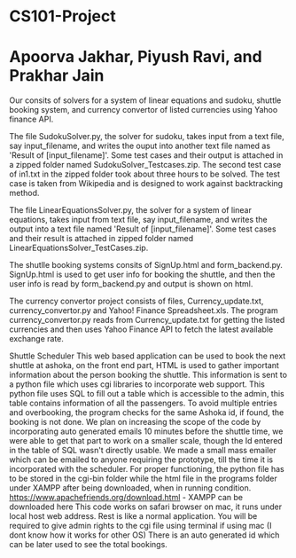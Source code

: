 # CS101-Project
# Apoorva Jakhar, Piyush Ravi, and Prakhar Jain

Our consits of solvers for a system of linear equations and sudoku, shuttle booking system, and currency convertor of listed currencies using Yahoo finance API. 

The file SudokuSolver.py, the solver for sudoku, takes input from a text file, say input_filename, and writes the ouput into another text file named as 'Result of [input_filename]'.
Some test cases and their output is attached in a zipped folder named SudokuSolver_Testcases.zip.
The second test case of in1.txt in the zipped folder took about three hours to be solved. The test case is taken from Wikipedia and is designed to work against backtracking method.

The file LinearEquationsSolver.py, the solver for a system of linear equations, takes input from text file, say input_filename, and writes the output into a text file named 'Result of [input_filename]'.
Some test cases and their result is attached in zipped folder named LinearEquationsSolver_TestCases.zip.

The shutlle booking systems consits of SignUp.html and form_backend.py.
SignUp.html is used to get user info for booking the shuttle, and then the user info is read by form_backend.py and output is shown on html. 

The currency convertor project consists of files, Currency_update.txt, currency_convertor.py and Yahoo! Finance Spreadsheet.xls.
The program currency_convertor.py reads from Currency_update.txt for getting the listed currencies and then uses Yahoo Finance API to fetch the latest available exchange rate.

Shuttle Scheduler
This web based application can be used to book the next shuttle at ashoka, on the front end part, HTML is used to gather important information about the person booking the shuttle. This information is sent to a python file which uses cgi libraries to incorporate web support. This python file uses SQL to fill out a table which is accessible to the admin, this table contains information of all the passengers. To avoid multiple entries and overbooking, the program checks for the same Ashoka id, if found, the booking is not done. 
We plan on increasing the scope of the code by incorporating auto generated emails 10 minutes before the shuttle time, we were able to get that part to work on a smaller scale, though the Id entered in the table of SQL wasn't directly usable. We made a small mass emailer which can be emailed to anyone requiring the prototype, till the time it is incorporated with the scheduler. 
For proper functioning, the python file has to be stored in the cgi-bin folder while the html file in the programs folder under XAMPP after being downloaded, when in running condition. 
https://www.apachefriends.org/download.html  - XAMPP can be downloaded here
This code works on safari browser on mac, it runs under local host web address. Rest is like a normal application.
You will be required to give admin rights to the cgi file using terminal if using mac (I dont know how it works for other OS)
There is an auto generated id which can be later used to see the total bookings. 
